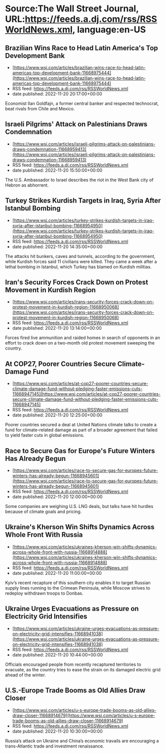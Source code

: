 # Source:The Wall Street Journal, URL:https://feeds.a.dj.com/rss/RSSWorldNews.xml, language:en-US

## Brazilian Wins Race to Head Latin America's Top Development Bank
 - [https://www.wsj.com/articles/brazilian-wins-race-to-head-latin-americas-top-development-bank-11668975444](https://www.wsj.com/articles/brazilian-wins-race-to-head-latin-americas-top-development-bank-11668975444)
 - RSS feed: https://feeds.a.dj.com/rss/RSSWorldNews.xml
 - date published: 2022-11-20 20:17:00+00:00

Economist Ilan Goldfajn, a former central banker and respected technocrat, beat rivals from Chile and Mexico.

## Israeli Pilgrims' Attack on Palestinians Draws Condemnation
 - [https://www.wsj.com/articles/israeli-pilgrims-attack-on-palestinians-draws-condemnation-11668959413](https://www.wsj.com/articles/israeli-pilgrims-attack-on-palestinians-draws-condemnation-11668959413)
 - RSS feed: https://feeds.a.dj.com/rss/RSSWorldNews.xml
 - date published: 2022-11-20 15:50:00+00:00

The U.S. Ambassador to Israel describes the riot in the West Bank city of Hebron as abhorrent.

## Turkey Strikes Kurdish Targets in Iraq, Syria After Istanbul Bombing
 - [https://www.wsj.com/articles/turkey-strikes-kurdish-targets-in-iraq-syria-after-istanbul-bombing-11668954950](https://www.wsj.com/articles/turkey-strikes-kurdish-targets-in-iraq-syria-after-istanbul-bombing-11668954950)
 - RSS feed: https://feeds.a.dj.com/rss/RSSWorldNews.xml
 - date published: 2022-11-20 14:35:00+00:00

The attacks hit bunkers, caves and tunnels, according to the government, while Kurdish forces said 11 civilians were killed. They came a week after a lethal bombing in Istanbul, which Turkey has blamed on Kurdish militias.

## Iran's Security Forces Crack Down on Protest Movement in Kurdish Region
 - [https://www.wsj.com/articles/irans-security-forces-crack-down-on-protest-movement-in-kurdish-region-11668950068](https://www.wsj.com/articles/irans-security-forces-crack-down-on-protest-movement-in-kurdish-region-11668950068)
 - RSS feed: https://feeds.a.dj.com/rss/RSSWorldNews.xml
 - date published: 2022-11-20 13:14:00+00:00

Forces fired live ammunition and raided homes in search of opponents in an effort to crack down on a two-month old protest movement sweeping the country.

## At COP27, Poorer Countries Secure Climate-Damage Fund
 - [https://www.wsj.com/articles/at-cop27-poorer-countries-secure-climate-damage-fund-without-pledging-faster-emissions-cuts-11668947145](https://www.wsj.com/articles/at-cop27-poorer-countries-secure-climate-damage-fund-without-pledging-faster-emissions-cuts-11668947145)
 - RSS feed: https://feeds.a.dj.com/rss/RSSWorldNews.xml
 - date published: 2022-11-20 12:25:00+00:00

Poorer countries secured a deal at United Nations climate talks to create a fund for climate-related damage as part of a broader agreement that failed to yield faster cuts in global emissions.

## Race to Secure Gas for Europe's Future Winters Has Already Begun
 - [https://www.wsj.com/articles/race-to-secure-gas-for-europes-future-winters-has-already-begun-11668945601](https://www.wsj.com/articles/race-to-secure-gas-for-europes-future-winters-has-already-begun-11668945601)
 - RSS feed: https://feeds.a.dj.com/rss/RSSWorldNews.xml
 - date published: 2022-11-20 12:00:00+00:00

Some companies are weighing U.S. LNG deals, but talks have hit hurdles because of climate goals and pricing.

## Ukraine's Kherson Win Shifts Dynamics Across Whole Front With Russia
 - [https://www.wsj.com/articles/ukraines-kherson-win-shifts-dynamics-across-whole-front-with-russia-11668914888](https://www.wsj.com/articles/ukraines-kherson-win-shifts-dynamics-across-whole-front-with-russia-11668914888)
 - RSS feed: https://feeds.a.dj.com/rss/RSSWorldNews.xml
 - date published: 2022-11-20 11:00:00+00:00

Kyiv’s recent recapture of this southern city enables it to target Russian supply lines running to the Crimean Peninsula, while Moscow strives to redeploy withdrawn troops to Donbas.

## Ukraine Urges Evacuations as Pressure on Electricity Grid Intensifies
 - [https://www.wsj.com/articles/ukraine-urges-evacuations-as-pressure-on-electricity-grid-intensifies-11668941038](https://www.wsj.com/articles/ukraine-urges-evacuations-as-pressure-on-electricity-grid-intensifies-11668941038)
 - RSS feed: https://feeds.a.dj.com/rss/RSSWorldNews.xml
 - date published: 2022-11-20 10:44:00+00:00

Officials encouraged people from recently recaptured territories to evacuate, as the country tries to ease the strain on its damaged electric grid ahead of the winter.

## U.S.-Europe Trade Booms as Old Allies Draw Closer
 - [https://www.wsj.com/articles/u-s-europe-trade-booms-as-old-allies-draw-closer-11668914679](https://www.wsj.com/articles/u-s-europe-trade-booms-as-old-allies-draw-closer-11668914679)
 - RSS feed: https://feeds.a.dj.com/rss/RSSWorldNews.xml
 - date published: 2022-11-20 10:30:00+00:00

Russia’s attack on Ukraine and China’s economic travails are encouraging a trans-Atlantic trade and investment renaissance.

